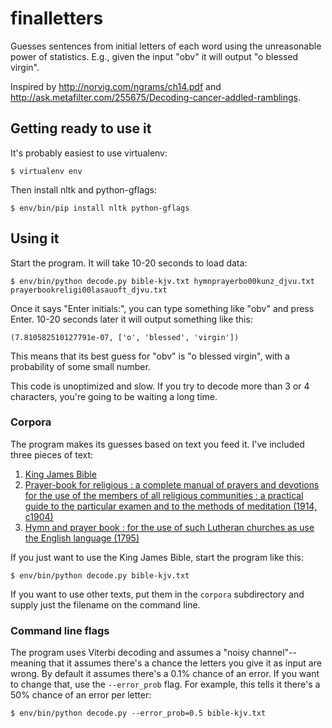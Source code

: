 # finalletters

Guesses sentences from initial letters of each word using the
unreasonable power of statistics.  E.g., given the input "obv" it will
output "o blessed virgin".

Inspired by http://norvig.com/ngrams/ch14.pdf and
http://ask.metafilter.com/255675/Decoding-cancer-addled-ramblings.


## Getting ready to use it

It's probably easiest to use virtualenv:

```
$ virtualenv env
```

Then install nltk and python-gflags:

```
$ env/bin/pip install nltk python-gflags
```


## Using it

Start the program.  It will take 10-20 seconds to load data:

```
$ env/bin/python decode.py bible-kjv.txt hymnprayerbo00kunz_djvu.txt prayerbookreligi00lasauoft_djvu.txt
```

Once it says "Enter initials:", you can type something like "obv" and
press Enter.  10-20 seconds later it will output something like this:

```
(7.810582510127791e-07, ['o', 'blessed', 'virgin'])
```

This means that its best guess for "obv" is "o blessed virgin", with a
probability of some small number.

This code is unoptimized and slow.  If you try to decode more than 3
or 4 characters, you're going to be waiting a long time.


### Corpora

The program makes its guesses based on text you feed it.  I've included three pieces of text:

1. [King James Bible](https://en.wikipedia.org/wiki/King_James_Version)
2. [Prayer-book for religious : a complete manual of prayers and devotions for the use of the members of all religious communities : a practical guide to the particular examen and to the methods of meditation (1914, c1904)](https://archive.org/details/prayerbookreligi00lasauoft)
3. [Hymn and prayer book : for the use of such Lutheran churches as use the English language (1795)](https://archive.org/details/hymnprayerbo00kunz)

If you just want to use the King James Bible, start the program like this:

```
$ env/bin/python decode.py bible-kjv.txt
```

If you want to use other texts, put them in the `corpora` subdirectory
and supply just the filename on the command line.


### Command line flags

The program uses Viterbi decoding and assumes a "noisy
channel"--meaning that it assumes there's a chance the letters you
give it as input are wrong.  By default it assumes there's a 0.1%
chance of an error.  If you want to change that, use the
`--error_prob` flag.  For example, this tells it there's a 50% chance
of an error per letter:

```
$ env/bin/python decode.py --error_prob=0.5 bible-kjv.txt
```
